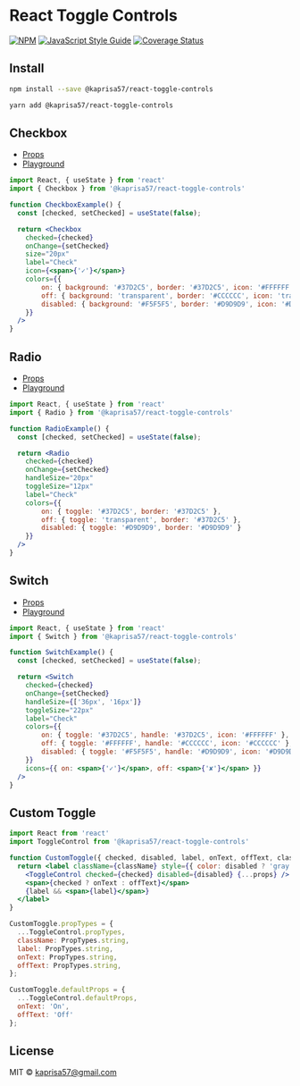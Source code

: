 # React Toggle Controls

[![NPM](https://img.shields.io/npm/v/@kaprisa57/react-toggle-controls.svg)](https://www.npmjs.com/package/@kaprisa57/react-toggle-controls/) [![JavaScript Style Guide](https://img.shields.io/badge/code_style-standard-brightgreen.svg)](https://standardjs.com) [![Coverage Status](https://coveralls.io/repos/github/kseniya57/react-toggle-controls/badge.svg?branch=main)](https://coveralls.io/github/kseniya57/react-toggle-controls?branch=main)

## Install

```bash
npm install --save @kaprisa57/react-toggle-controls
```

```bash
yarn add @kaprisa57/react-toggle-controls
```

## Checkbox

- [Props](https://kseniya57.github.io/react-toggle-controls/?path=/docs/checkbox--playground)
- [Playground](https://kseniya57.github.io/react-toggle-controls/?path=/story/checkbox--playground)

```jsx
import React, { useState } from 'react'
import { Checkbox } from '@kaprisa57/react-toggle-controls'

function CheckboxExample() {
  const [checked, setChecked] = useState(false);

  return <Checkbox 
    checked={checked} 
    onChange={setChecked}
    size="20px"
    label="Check"
    icon={<span>{'✓'}</span>}
    colors={{ 
        on: { background: '#37D2C5', border: '#37D2C5', icon: '#FFFFFF' }, 
        off: { background: 'transparent', border: '#CCCCCC', icon: 'transparent' }, 
        disabled: { background: '#F5F5F5', border: '#D9D9D9', icon: '#D9D9D9' }
    }}
  />
}
```

## Radio

- [Props](https://kseniya57.github.io/react-toggle-controls/?path=/docs/radio--playground)
- [Playground](https://kseniya57.github.io/react-toggle-controls/?path=/story/radio--playground)

```jsx
import React, { useState } from 'react'
import { Radio } from '@kaprisa57/react-toggle-controls'

function RadioExample() {
  const [checked, setChecked] = useState(false);

  return <Radio 
    checked={checked} 
    onChange={setChecked}
    handleSize="20px"
    toggleSize="12px"
    label="Check"
    colors={{ 
        on: { toggle: '#37D2C5', border: '#37D2C5' }, 
        off: { toggle: 'transparent', border: '#37D2C5' }, 
        disabled: { toggle: '#D9D9D9', border: '#D9D9D9' }
    }}
  />
}
```

## Switch

- [Props](https://kseniya57.github.io/react-toggle-controls/?path=/docs/switch--playground)
- [Playground](https://kseniya57.github.io/react-toggle-controls/?path=/story/switch--playground)

```jsx
import React, { useState } from 'react'
import { Switch } from '@kaprisa57/react-toggle-controls'

function SwitchExample() {
  const [checked, setChecked] = useState(false);

  return <Switch 
    checked={checked} 
    onChange={setChecked}
    handleSize={['36px', '16px']}
    toggleSize="22px"
    label="Check"
    colors={{ 
        on: { toggle: '#37D2C5', handle: '#37D2C5', icon: '#FFFFFF' }, 
        off: { toggle: '#FFFFFF', handle: '#CCCCCC', icon: '#CCCCCC' }, 
        disabled: { toggle: '#F5F5F5', handle: '#D9D9D9', icon: '#D9D9D9' }
    }}
    icons={{ on: <span>{'✓'}</span>, off: <span>{'✘'}</span> }}
  />
}
```

## Custom Toggle

```jsx
import React from 'react'
import ToggleControl from '@kaprisa57/react-toggle-controls'

function CustomToggle({ checked, disabled, label, onText, offText, className, ...props }) {
  return <label className={className} style={{ color: disabled ? 'gray' : 'black' }}>
    <ToggleControl checked={checked} disabled={disabled} {...props} />
    <span>{checked ? onText : offText}</span>
    {label && <span>{label}</span>}
  </label>
}

CustomToggle.propTypes = {
  ...ToggleControl.propTypes,
  className: PropTypes.string,
  label: PropTypes.string,
  onText: PropTypes.string,
  offText: PropTypes.string,
};

CustomToggle.defaultProps = {
  ...ToggleControl.defaultProps,
  onText: 'On',
  offText: 'Off'
};
```

## License

MIT © [kaprisa57@gmail.com](https://github.com/kaprisa57@gmail.com)